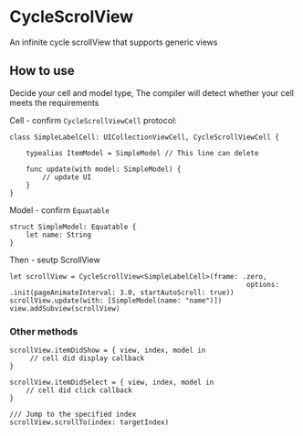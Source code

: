 # CycleScrolView
An infinite cycle scrollView that supports generic views

## How to use

Decide your cell and model type, The compiler will detect whether your cell meets the requirements

Cell - confirm `CycleScrollViewCell` protocol:

```
class SimpleLabelCell: UICollectionViewCell, CycleScrollViewCell {
        
    typealias ItemModel = SimpleModel // This line can delete
    
    func update(with model: SimpleModel) {
        // update UI
    }
}
```


Model - confirm `Equatable`

```
struct SimpleModel: Equatable {
    let name: String
}
```

Then - seutp ScrollView

```
let scrollView = CycleScrollView<SimpleLabelCell>(frame: .zero,
                                                          options: .init(pageAnimateInterval: 3.0, startAutoScroll: true))
scrollView.update(with: [SimpleModel(name: "name")])
view.addSubview(scrollView)
```

### Other methods

```
scrollView.itemDidShow = { view, index, model in
     // cell did display callback
}
        
scrollView.itemDidSelect = { view, index, model in
    // cell did click callback            
}

/// Jump to the specified index
scrollView.scrollTo(index: targetIndex)
```

